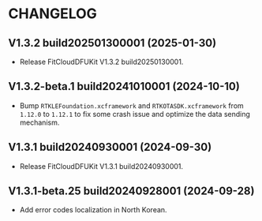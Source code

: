 # CHANGELOG

## V1.3.2 build202501300001 (2025-01-30)

- Release FitCloudDFUKit V1.3.2 build20250130001.

## V1.3.2-beta.1 build20241010001 (2024-10-10)

- Bump `RTKLEFoundation.xcframework` and `RTKOTASDK.xcframework` from `1.12.0` to `1.12.1` to fix some crash issue and optimize the data sending mechanism.

## V1.3.1 build20240930001 (2024-09-30)

- Release FitCloudDFUKit V1.3.1 build20240930001.

## V1.3.1-beta.25 build20240928001 (2024-09-28)

- Add error codes localization in North Korean.
